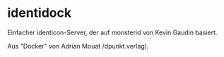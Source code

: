 identidock
==========

Einfacher identicon-Server, der auf monsterid von Kevin Gaudin basiert.

Aus "Docker" von Adrian Mouat /dpunkt.verlag).

